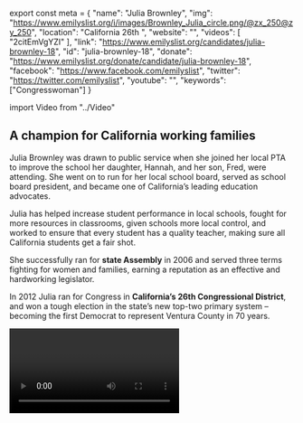 export const meta = {
  "name": "Julia Brownley",
  "img": "https://www.emilyslist.org/i/images/Brownley_Julia_circle.png/@zx_250@zy_250",
  "location": "California 26th ",
  "website": "",
  "videos": [
    "2citEmVgYZI"
  ],
  "link": "https://www.emilyslist.org/candidates/julia-brownley-18",
  "id": "julia-brownley-18",
  "donate": "https://www.emilyslist.org/donate/candidate/julia-brownley-18",
  "facebook": "https://www.facebook.com/emilyslist",
  "twitter": "https://twitter.com/emilyslist",
  "youtube": "",
  "keywords": ["Congresswoman"]
}

import Video from "../Video"

## A champion for California working families

Julia Brownley was drawn to public service when she joined her local PTA to improve the school her daughter, Hannah, and her son, Fred, were attending. She went on to run for her local school board, served as school board president, and became one of California’s leading education advocates.

Julia has helped increase student performance in local schools, fought for more resources in classrooms, given schools more local control, and worked to ensure that every student has a quality teacher, making sure all California students get a fair shot.

She successfully ran for **state Assembly** in 2006 and served three terms fighting for women and families, earning a reputation as an effective and hardworking legislator.

In 2012 Julia ran for Congress in **California’s 26th Congressional District**, and won a tough election in the state’s new top-two primary system – becoming the first Democrat to represent Ventura County in 70 years.

<Video id="5s_VeOIEgrM" />

## A fighter for expanding economic opportunity

Julia is a fierce advocate for expanding economic opportunity and creating good-paying jobs for hardworking Californians. She has dedicated her life to improving California’s schools, colleges, and universities so that all Golden State students have the opportunity to succeed in tomorrow’s economy. Julia believes it is a moral and economic imperative that we fix our broken health care system and ensure access to affordable, quality health care for all Californians. A longtime advocate for health care reform, Julia fought in the California assembly to protect Californians from rising premiums that too often pushed quality health care out of reach for working families. She is a strong advocate for women, a leader in preventing domestic violence, and a pro-choice champion fighting to ensure health insurance companies cover contraception, prenatal, and preventive care for everyone. She is also a champion for our veterans, introducing the Female Veteran Suicide Prevention Act — legislation requiring the Department of Veterans Affairs to identify mental health care and suicide prevention programs that are the most effective and result in the best outcomes among at-risk women veterans — which won overwhelming bipartisan support. “We can and we must do more to address the epidemic of suicide among our women veterans,” Julia has said.

## A must-win race in the fight for control of the House

Julia is running in a swing district where California’s top-two open primary system makes elections unpredictable. The 26th District is a perennial battleground, and it’s a top target for Republican takeover once again in 2018 as the GOP fights hard to flip it back and retain control of the House. The field of her potential challengers includes actor Antonio Sabato Jr., a dangerous extremist and Trump ally who is an outspoken proponent of building a border wall. In stark contrast, “I join millions of Americans across the country who stand firm in the resolve that our nation will be one that works for everyone — a stronger, inclusive America built around uplifting and empowering all of its citizens,” Julia has said — and we need her right where she is, continuing to fight for all California working families in the House. Julia is an alumna of the EMILY’s List Political Opportunity Program, first earning the support of the EMILY’s List community when she ran for a seat in the California state Assembly. Now, as this tough, experienced leader fights to defend a critical seat that’s a must-win for Democrats’ efforts to take back the majority, EMILY’s List is proud to stand with Julia as she continues to fight for California’s hardworking families.
